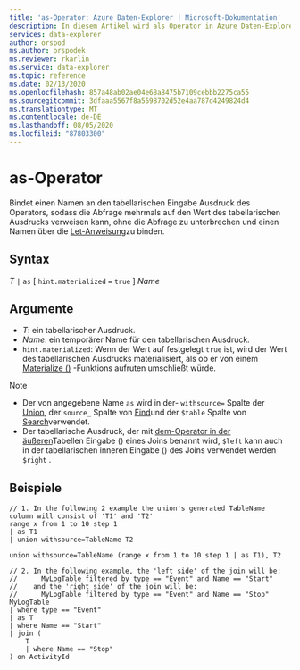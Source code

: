 ```yaml
---
title: 'as-Operator: Azure Daten-Explorer | Microsoft-Dokumentation'
description: In diesem Artikel wird als Operator in Azure Daten-Explorer beschrieben.
services: data-explorer
author: orspod
ms.author: orspodek
ms.reviewer: rkarlin
ms.service: data-explorer
ms.topic: reference
ms.date: 02/13/2020
ms.openlocfilehash: 857a48ab02ae04e68a8475b7109cebbb2275ca55
ms.sourcegitcommit: 3dfaaa5567f8a5598702d52e4aa787d4249824d4
ms.translationtype: MT
ms.contentlocale: de-DE
ms.lasthandoff: 08/05/2020
ms.locfileid: "87803300"
---
```

# <a name="as-operator"></a>as-Operator

Bindet einen Namen an den tabellarischen Eingabe Ausdruck des Operators, sodass die Abfrage mehrmals auf den Wert des tabellarischen Ausdrucks verweisen kann, ohne die Abfrage zu unterbrechen und einen Namen über die [Let-Anweisung](letstatement.md)zu binden.

## <a name="syntax"></a>Syntax

*T* `|` `as` [ `hint.materialized` `=` `true` ] *Name*

## <a name="arguments"></a>Argumente

* *T*: ein tabellarischer Ausdruck.
* *Name*: ein temporärer Name für den tabellarischen Ausdruck.
* `hint.materialized`: Wenn der Wert auf festgelegt `true` ist, wird der Wert des tabellarischen Ausdrucks materialisiert, als ob er von einem [Materialize ()](./materializefunction.md) -Funktions aufruten umschließt würde.

> [!NOTE]
> * Der von angegebene Name `as` wird in der- `withsource=` Spalte der [Union](./unionoperator.md), der `source_` Spalte von [Find](./findoperator.md)und der `$table` Spalte von [Search](./searchoperator.md)verwendet.
> * Der tabellarische Ausdruck, der mit [dem-Operator in der äußeren](./joinoperator.md)Tabellen Eingabe () eines Joins benannt wird, `$left` kann auch in der tabellarischen inneren Eingabe () des Joins verwendet werden `$right` .

## <a name="examples"></a>Beispiele

```kusto
// 1. In the following 2 example the union's generated TableName column will consist of 'T1' and 'T2'
range x from 1 to 10 step 1 
| as T1 
| union withsource=TableName T2

union withsource=TableName (range x from 1 to 10 step 1 | as T1), T2

// 2. In the following example, the 'left side' of the join will be: 
//      MyLogTable filtered by type == "Event" and Name == "Start"
//    and the 'right side' of the join will be: 
//      MyLogTable filtered by type == "Event" and Name == "Stop"
MyLogTable  
| where type == "Event"
| as T
| where Name == "Start"
| join (
    T
    | where Name == "Stop"
) on ActivityId
```